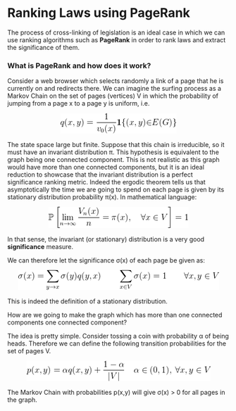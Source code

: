 # Ranking Laws using PageRank

The process of cross-linking of legislation is an ideal case in which we can use ranking algorithms such as **PageRank** in order to rank laws and extract the significance of them.

### What is PageRank and how does it work?

Consider a web browser which selects randomly a link of a page that he is currently on and redirects there. We can imagine the surfing process as a Markov Chain on the set of pages (vertices) V in which the probability of jumping from a page x to a page y is uniform, i.e.

<p align="center">

<img src="eq1.png">

</p>

The state space large but finite. Suppose that this chain is irreducible, so it must have an invariant distribution π. This hypothesis is equivalent to the graph being one connected component. This is not realistic as this graph would have more than one connected components, but it is an ideal reduction to showcase that the invariant distribution is a perfect significance ranking metric.  Indeed the ergodic theorem tells us that asymptotically the time we are going to spend on each page is given by its stationary distribution probability π(x). In mathematical language: 

<p align="center">

<img src="eq2.png">

</p> 

In that sense, the invariant (or stationary) distribution is a very good **significance** measure.

We can therefore let the significance σ(x) of each page be given as:

<p align="center">

<img src="eq3.png">

</p>

This is indeed the definition of a stationary distribution. 

How are we going to make the graph which has more than one connected components one connected component?

The idea is pretty simple. Consider tossing a coin with probability α of being heads. Therefore we can define the following transition probabilities for the set of pages V.

<p align="center">

<img src="eq4.png">

</p>

The Markov Chain with probabilities p(x,y) will give σ(x) > 0 for all pages in the graph.

